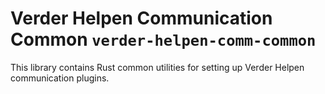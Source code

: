 # Verder Helpen Communication Common `verder-helpen-comm-common`

This library contains Rust common utilities for setting up Verder Helpen communication plugins.
